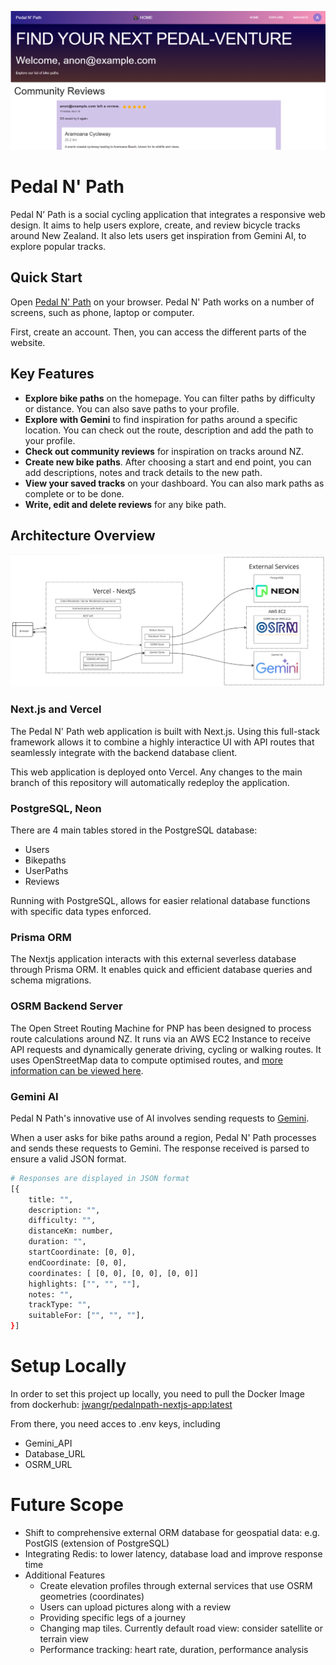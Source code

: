 ![Pedal N' Path Banner](/nextjs-app/public/PNPBanner.png)

# Pedal N' Path

Pedal N’ Path is a social cycling application that integrates a responsive web design. It aims to help users explore, create, and review bicycle tracks around New Zealand. It also lets users get inspiration from Gemini AI, to explore popular tracks.

## Quick Start

Open [Pedal N' Path](https://pedalnpath-nextjs-app.vercel.app/home) on your browser. Pedal N' Path works on a number of screens, such as phone, laptop or computer.

First, create an account. Then, you can access the different parts of the website.

## Key Features

- **Explore bike paths** on the homepage. You can filter paths by difficulty or distance. You can also save paths to your profile.
- **Explore with Gemini** to find inspiration for paths around a specific location. You can check out the route, description and add the path to your profile.
- **Check out community reviews** for inspiration on tracks around NZ.
- **Create new bike paths**. After choosing a start and end point, you can add descriptions, notes and track details to the new path.
- **View your saved tracks** on your dashboard. You can also mark paths as complete or to be done.
- **Write, edit and delete reviews** for any bike path.

## Architecture Overview
![Architecture Design](/nextjs-app/public/architecture.png)

### Next.js and Vercel

The Pedal N' Path web application is built with Next.js. Using this full-stack framework allows it to combine a highly interactice UI with API routes that seamlessly integrate with the backend database client.

This web application is deployed onto Vercel. Any changes to the main branch of this repository will automatically redeploy the application.

### PostgreSQL, Neon

There are 4 main tables stored in the PostgreSQL database:

- Users
- Bikepaths
- UserPaths
- Reviews

Running with PostgreSQL, allows for easier relational database functions with specific data types enforced.

### Prisma ORM

The Nextjs application interacts with this external severless database through Prisma ORM. It enables quick and efficient database queries and schema migrations.

### OSRM Backend Server

The Open Street Routing Machine for PNP has been designed to process route calculations around NZ. It runs via an AWS EC2 Instance to receive API requests and dynamically generate driving, cycling or walking routes. It uses OpenStreetMap data to compute optimised routes, and [more information can be viewed here](https://project-osrm.org/docs/v5.5.1/api/#general-options).

### Gemini AI

Pedal N Path's innovative use of AI involves sending requests to [Gemini](https://www.google.com/aclk?sa=L&ai=DChsSEwjy_tGV2ZqQAxXfHoMDHYLYEnQYACICCAEQABoCc2Y&ae=2&co=1&ase=2&gclid=Cj0KCQjw3aLHBhDTARIsAIRij59a9RaQV_slnzFndeG34RLBF26oDVqrXaHu8307EnYNDNnrBiI5JjoaAiV3EALw_wcB&cid=CAASNuRoNzYRJGkFCAjwOMTEvYH3rdfZQvmpMsjsPx3pDFYvFYMbLiVAho61eLEtlOCDFi4tUjFlJw&cce=2&category=acrcp_v1_71&sig=AOD64_2bzEED-04nT34aDTmunTcb0HfQ3w&q&nis=4&adurl&ved=2ahUKEwia3cyV2ZqQAxUrzjgGHXXHHU4Q0Qx6BAgMEAE).

When a user asks for bike paths around a region, Pedal N' Path processes and sends these requests to Gemini. The response received is parsed to ensure a valid JSON format.

```bash
# Responses are displayed in JSON format
[{
    title: "",
    description: "",
    difficulty: "",
    distanceKm: number,
    duration: "",
    startCoordinate: [0, 0],
    endCoordinate: [0, 0],
    coordinates: [ [0, 0], [0, 0], [0, 0]]
    highlights: ["", "", ""],
    notes: "",
    trackType: "",
    suitableFor: ["", "", ""],
}]
```

# Setup Locally
In order to set this project up locally, you need to pull the Docker Image from dockerhub:
[jwangr/pedalnpath-nextjs-app:latest](https://hub.docker.com/layers/jwangr/pedalnpath-nextjs-app/latest/images/sha256:44f7b4c4dbee90f8fec03c114ffcc6d45cd41a17b213e06449dbc42f05f0e8ba?uuid=192CA71C-BB86-4ED0-BA69-BBFEE343635E)


From there, you need acces to .env keys, including
- Gemini_API
- Database_URL
- OSRM_URL

# Future Scope
- Shift to comprehensive external ORM database for geospatial data: e.g. PostGIS (extension of PostgreSQL)
- Integrating Redis: to lower latency, database load and improve response time
- Additional Features
    - Create elevation profiles through external services that use OSRM geometries (coordinates)
    - Users can upload pictures along with a review
    - Providing specific legs of a journey
    - Changing map tiles. Currently default road view: consider satellite or terrain view
    - Performance tracking: heart rate, duration, performance analysis

